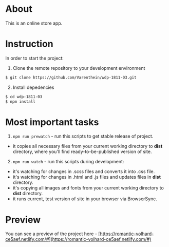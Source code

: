 # About

This is an online store app.

# Instruction

In order to start the project:

1. Clone the remote repository to your development environment

```sh
$ git clone https://github.com/Varenthein/wdp-1811-03.git
```

2. Install depedencies

```sh
$ cd wdp-1811-03
$ npm install
```

# Most important tasks

1. `npm run prewatch` - run this scripts to get stable release of project.
- it copies all necessary files from your current working directory to **dist** directory, where you'll find ready-to-be-published version of site. 

2. `npm run watch` - run this scripts during development:
- it's watching for changes in .scss files and converts it into .css file.
- it's watching for changes in .html and .js files and updates files in **dist** directory.
- it's copying all images and fonts from your current working directory to **dist** directory.
- it runs current, test version of site in your browser via BrowserSync.

# Preview

You can see a preview of the project here - [https://romantic-volhard-ce5aef.netlify.com/#](https://romantic-volhard-ce5aef.netlify.com/#)

